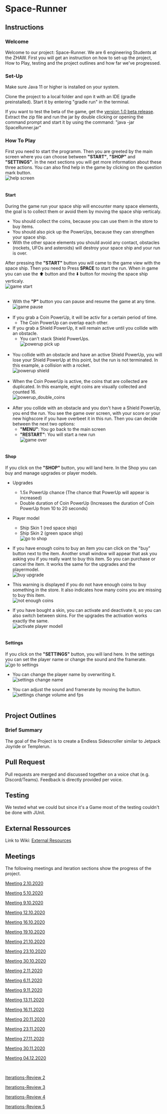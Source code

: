 # Space-Runner
## Instructions
### Welcome
Welcome to our project: Space-Runner. We are 6 engineering Students at the ZHAW. First you will get an instruction on how to set-up the project, How to Play, testing and the project outlines and how far we've progressed.

### Set-Up
Make sure Java 11 or higher is installed on your system.

Clone the project to a local folder and opn it with an IDE (gradle preinstalled).
Start it by entering "gradle run" in the terminal.

If you want to test the beta of the game, get the [version 1.0 beta release](https://github.zhaw.ch/islermic/PM3-HS20-IT19a_WIN-Team03/releases).
Extract the zip file and run the jar by double clicking or opening the command prompt and start it by using the command: "java -jar SpaceRunner.jar"

### How To Play
First you need to start the programm. Then you are greeted by the main screen where you can choose between **"START"**, **"SHOP"** and **"SETTINGS"**. In the next sections you will get more information about these three actions. You can also find help in the game by clicking on the question mark button. <br/>
![help screen](./instruction_resources/help_screen.gif) <br/> <br/>

#### Start
During the game run your space ship will encounter many space elements, the goal is to collect them or avoid them by moving the space ship verticaly. <br/>
* You should collect the coins, because you can use them in the store to buy items. <br/>
* You should also pick up the PowerUps, because they can strengthen your space ship. <br/>
* With the other space elements you should avoid any contact, obstacles (rockets, UFOs and asteroids) will destroy your space ship and your run is over. <br/>

After pressing the **"START"** button you will came to the game view  with the space ship. Then you need to Press **SPACE** to start the run. When in game you can use the :arrow_up: button and the :arrow_down: button for moving the space ship verticaly.  <br/>
![game start](./instruction_resources/game_start.gif) <br/> <br/>
* With the **"P"** button you can pause and resume the game at any time. <br/>
![game pause](./instruction_resources/game_pause.gif) <br/> <br/>
* If you grab a Coin PowerUp, it will be activ for a certain period of time. <br/>
  * The Coin PowerUp can overlap each other.
* If you grab a Shield PowerUp, it will remain active until you collide with an obstacle. <br/>
  * You can't stack Shield PowerUps. <br/>
![powerup pick up](./instruction_resources/powerup_pick_up.gif) <br/> <br/>
* You collide with an obstacle and have an active Shield PowerUp, you will lose your Shield PowerUp at this point, but the run is not terminated. In this example, a collision with a rocket. <br/>
![powerup shield](./instruction_resources/powerup_shield.gif) <br/> <br/>
* When the Coin PowerUp is active, the coins that are collected are duplicated. In this example, eight coins are visually collected and counted 16. <br/>
![powerup_double_coins](./instruction_resources/powerup_double_coins.gif) <br/> <br/>
* After you collide with an obstacle and you don't have a Shield PowerUp, you end the run. You see the game over screen, with your score or your new highscore if you have overbeet it in this run. Then you can decide between the next two options: <br/>
  * **"MENU"**: You go back to the main screen <br/>
  * **"RESTART"**: You will start a new run <br/>
![game over](./instruction_resources/game_over.PNG) <br/> <br/>

#### Shop
If you click on the **"SHOP"** button, you will land here. In the Shop you can buy and manage upgrades or player models.
* Upgrades
  * 1.5x PowerUp chance (The chance that PowerUp will appear is increased)
  * Double duration of Coin PowerUp (Increases the duration of Coin PowerUp from 10 to 20 seconds)
* Player model
  * Ship Skin 1 (red space ship)
  * Ship Skin 2 (green space ship) <br/>
![go to shop](./instruction_resources/shop.gif) <br/>

* If you have enough coins to buy an item you can click on the "buy" button next to the item. Another small window will appear that ask you asking you if you really want to buy this item. So you can purchase  or cancel the item. It works the same for the upgrades and the playermodel. <br/>
![buy upgrade](./instruction_resources/shop_upgarde_buy.gif) <br/>

* This warning is displayed if you do not have enough coins to buy something in the store. It also indicates how many coins you are missing to buy this item.<br/>
![not enough coins](./instruction_resources/shop_not_enough_coins.PNG) <br/>
  
* If you have bought a skin, you can activate and deactivate it, so you can also switch between skins. For the upgrades the activation works exactly the same. <br/>
![activate player modell](./instruction_resources/shop_player_model_activate.gif) <br/> <br/>

#### Settings
If you click on the **"SETTINGS"** button, you will land here. In the settings you can set the player name or change the sound and the framerate. <br/>
![go to settings](./instruction_resources/settings.gif) <br/>

* You can change the player name by overwriting it. <br/>
![settings change name](./instruction_resources/settings_change_name.gif) <br/>

* You can adjust the sound and framerate by moving the button. <br/>
![settings change volume and fps](./instruction_resources/settings_chnage_volume_and_fps.gif) <br/> <br/>

## Project Outlines
### Brief Summary
The goal of the Project is to create a Endless Sidescroller similar to Jetpack Joyride or Templerun. 

## Pull Request
Pull requests are merged and discussed together on a voice chat (e.g. Discord/Teams). Feedback is directly provided per voice.

## Testing
We tested what we could but since it's a Game most of the testing couldn't be done with JUnit.

## External Ressources
Link to Wiki:
[External Resources](https://github.zhaw.ch/islermic/PM3-HS20-IT19a_WIN-Team03/wiki/External-Resources)

## Meetings
The following meetings and iteration sections show the progress of the project. 

[Meeting 2.10.2020](https://github.zhaw.ch/islermic/PM3-HS20-IT19a_WIN-Team03/issues/2)

[Meeting 5.10.2020](https://github.zhaw.ch/islermic/PM3-HS20-IT19a_WIN-Team03/issues/3)

[Meeting 9.10.2020](https://github.zhaw.ch/islermic/PM3-HS20-IT19a_WIN-Team03/issues/4)

[Meeting 12.10.2020](https://github.zhaw.ch/islermic/PM3-HS20-IT19a_WIN-Team03/issues/6)

[Meeting 16.10.2020](https://github.zhaw.ch/islermic/PM3-HS20-IT19a_WIN-Team03/issues/7)

[Meeting 19.10.2020](https://github.zhaw.ch/islermic/PM3-HS20-IT19a_WIN-Team03/issues/8)

[Meeting 21.10.2020](https://github.zhaw.ch/islermic/PM3-HS20-IT19a_WIN-Team03/issues/9)

[Meeting 23.10.2020](https://github.zhaw.ch/islermic/PM3-HS20-IT19a_WIN-Team03/issues/10)

[Meeting 30.10.2020](https://github.zhaw.ch/islermic/PM3-HS20-IT19a_WIN-Team03/issues/53)

[Meeting 2.11.2020](https://github.zhaw.ch/islermic/PM3-HS20-IT19a_WIN-Team03/issues/66)

[Meeting 6.11.2020](https://github.zhaw.ch/islermic/PM3-HS20-IT19a_WIN-Team03/issues/93)

[Meeting 9.11.2020](https://github.zhaw.ch/islermic/PM3-HS20-IT19a_WIN-Team03/issues/100)

[Meeting 13.11.2020](https://github.zhaw.ch/islermic/PM3-HS20-IT19a_WIN-Team03/issues/109)

[Meeting 16.11.2020](https://github.zhaw.ch/islermic/PM3-HS20-IT19a_WIN-Team03/issues/130)

[Meeting 20.11.2020](https://github.zhaw.ch/islermic/PM3-HS20-IT19a_WIN-Team03/issues/121)

[Meeting 23.11.2020](https://github.zhaw.ch/islermic/PM3-HS20-IT19a_WIN-Team03/issues/131)

[Meeting 27.11.2020](https://github.zhaw.ch/islermic/PM3-HS20-IT19a_WIN-Team03/issues/132)

[Meeting 30.11.2020](https://github.zhaw.ch/islermic/PM3-HS20-IT19a_WIN-Team03/issues/135)

[Meeting 04.12.2020](https://github.zhaw.ch/islermic/PM3-HS20-IT19a_WIN-Team03/issues/136)

<br/>

[Iterations-Review 2](https://github.zhaw.ch/islermic/PM3-HS20-IT19a_WIN-Team03/issues/5)

[Iterations-Review 3](https://github.zhaw.ch/islermic/PM3-HS20-IT19a_WIN-Team03/issues/33)

[Iterations-Review 4](https://github.zhaw.ch/islermic/PM3-HS20-IT19a_WIN-Team03/issues/97)

[Iterations-Review 5](https://github.zhaw.ch/islermic/PM3-HS20-IT19a_WIN-Team03/issues/127)




